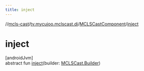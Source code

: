 ```yaml
---
title: inject
---
```

//[mcls-cast](../../../index.html)/[tv.mycujoo.mclscast.di](../index.html)/[MCLSCastComponent](index.html)/[inject](inject.html)



# inject



[androidJvm]\
abstract fun [inject](inject.html)(builder: [MCLSCast.Builder](../../tv.mycujoo.mclscast/-m-c-l-s-cast/-builder/index.html))




